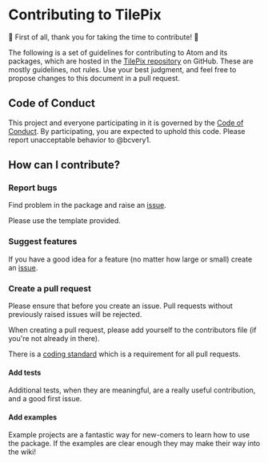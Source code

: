 # Contributing to TilePix
:tada: First of all, thank you for taking the time to contribute! :tada:

The following is a set of guidelines for contributing to Atom and its packages, which are hosted in the 
[TilePix repository](https://github.com/bcvery1/tilepix) on GitHub. These are mostly guidelines, not rules. Use your
best judgment, and feel free to propose changes to this document in a pull request.

## Code of Conduct
This project and everyone participating in it is governed by the
[Code of Conduct](https://github.com/bcvery1/tilepix/blob/master/CODE_OF_CONDUCT.md). By participating, you are expected
to uphold this code. Please report unacceptable behavior to @bcvery1.

## How can I contribute?

### Report bugs
Find problem in the package and raise an [issue](https://github.com/bcvery1/tilepix/issues/new?assignees=&labels=bug&template=bug_report.md&title=).

Please use the template provided.

### Suggest features
If you have a good idea for a feature (no matter how large or small) create an [issue](https://github.com/bcvery1/tilepix/issues/new?assignees=&labels=enhancement&template=feature_request.md&title=).

### Create a pull request
Please ensure that before you create an issue.  Pull requests without previously raised issues will be rejected.

When creating a pull request, please add yourself to the contributors file (if you're not already in there).

There is a [coding standard](https://github.com/bcvery1/tilepix/blob/master/CODING_STANDARD.md) which is a requirement
for all pull requests.

#### Add tests
Additional tests, when they are meaningful, are a really useful contribution, and a good first issue.

#### Add examples
Example projects are a fantastic way for new-comers to learn how to use the package.  If the examples are clear enough
they may make their way into the wiki!
